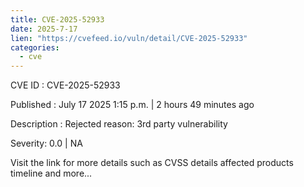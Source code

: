 ```yaml
--- 
title: CVE-2025-52933
date: 2025-7-17
lien: "https://cvefeed.io/vuln/detail/CVE-2025-52933"
categories:
  - cve
---
```


CVE ID : CVE-2025-52933

Published :  July 17
2025
1:15 p.m. | 2 hours
49 minutes ago

Description : Rejected reason: 3rd party vulnerability

Severity: 0.0 | NA

Visit the link for more details
such as CVSS details
affected products
timeline
and more...

